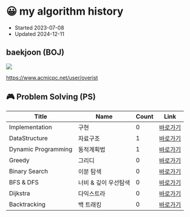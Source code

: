 # 😀 my algorithm history

- Started 2023-07-08
- Updated 2024-12-11

## baekjoon (BOJ)

<img src="http://mazassumnida.wtf/api/v2/generate_badge?boj=overist" />

https://www.acmicpc.net/user/overist

## 🎮 Problem Solving (PS)

| Title               | Name                 | Count | Link                                                                                     |
| ------------------- | -------------------- | ----- | ---------------------------------------------------------------------------------------- |
| Implementation      | 구현                 | 0     | [바로가기](https://github.com/overist/algorithmist/tree/main/content/Implementation)     |
| DataStructure       | 자료구조             | 1     | [바로가기](https://github.com/overist/algorithmist/tree/main/content/DataStructure)      |
| Dynamic Programming | 동적계획법           | 1     | [바로가기](https://github.com/overist/algorithmist/tree/main/content/DynamicProgramming) |
| Greedy              | 그리디               | 0     | [바로가기](https://github.com/overist/algorithmist/tree/main/content/Greedy)             |
| Binary Search       | 이분 탐색            | 0     | [바로가기](https://github.com/overist/algorithmist/tree/main/content/BinarySearch)       |
| BFS & DFS           | 너비 & 깊이 우선탐색 | 0     | [바로가기](https://github.com/overist/algorithmist/tree/main/content/BFSDFS)             |
| Dijkstra            | 다익스트라           | 0     | [바로가기](https://github.com/overist/algorithmist/tree/main/content/Dijkstra)           |
| Backtracking        | 백 트래킹            | 0     | [바로가기](https://github.com/overist/algorithmist/tree/main/content/Backtracking)       |
